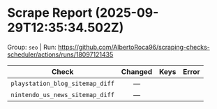 # Scrape Report (2025-09-29T12:35:34.502Z)

Group: `seo`  |  Run: https://github.com/AlbertoRoca96/scraping-checks-scheduler/actions/runs/18097121435

| Check | Changed | Keys | Error |
|---|:---:|:--|:--|
| `playstation_blog_sitemap_diff` | — |  |  |
| `nintendo_us_news_sitemap_diff` | — |  |  |
